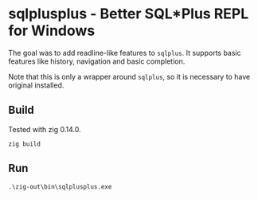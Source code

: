 # sqlplusplus - Better SQL\*Plus REPL for Windows

The goal was to add readline-like features to `sqlplus`. It supports basic features like history, navigation and basic completion.

Note that this is only a wrapper around `sqlplus`, so it is necessary to have original installed.

## Build

Tested with zig 0.14.0.

```
zig build
```

## Run

```
.\zig-out\bin\sqlplusplus.exe
```
